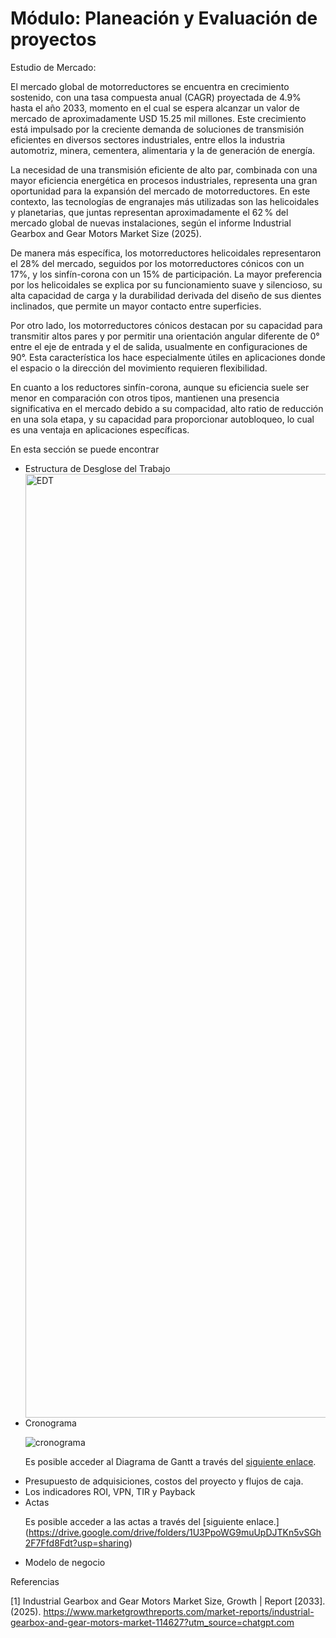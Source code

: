 # Módulo: Planeación y Evaluación de proyectos

Estudio de Mercado:

El mercado global de motorreductores se encuentra en crecimiento sostenido, con una tasa compuesta anual (CAGR) proyectada de 4.9\% hasta el año 2033, momento en el cual se espera alcanzar un valor de mercado de aproximadamente USD 15.25 mil millones. Este crecimiento está impulsado por la creciente demanda de soluciones de transmisión eficientes en diversos sectores industriales, entre ellos la industria automotriz, minera, cementera, alimentaria y la de generación de energía.

La necesidad de una transmisión eficiente de alto par, combinada con una mayor eficiencia energética en procesos industriales, representa una gran oportunidad para la expansión del mercado de motorreductores. En este contexto, las tecnologías de engranajes más utilizadas son las helicoidales y planetarias, que juntas representan aproximadamente el 62 % del mercado global de nuevas instalaciones, según el informe Industrial Gearbox and Gear Motors Market Size (2025).

De manera más específica, los motorreductores helicoidales representaron el 28\% del mercado, seguidos por los motorreductores cónicos con un 17\%, y los sinfín-corona con un 15\% de participación. La mayor preferencia por los helicoidales se explica por su funcionamiento suave y silencioso, su alta capacidad de carga y la durabilidad derivada del diseño de sus dientes inclinados, que permite un mayor contacto entre superficies.

Por otro lado, los motorreductores cónicos destacan por su capacidad para transmitir altos pares y por permitir una orientación angular diferente de 0° entre el eje de entrada y el de salida, usualmente en configuraciones de 90°. Esta característica los hace especialmente útiles en aplicaciones donde el espacio o la dirección del movimiento requieren flexibilidad.

En cuanto a los reductores sinfín-corona, aunque su eficiencia suele ser menor en comparación con otros tipos, mantienen una presencia significativa en el mercado debido a su compacidad, alto ratio de reducción en una sola etapa, y su capacidad para proporcionar autobloqueo, lo cual es una ventaja en aplicaciones específicas.

En esta sección se puede encontrar
<ul>
  <li> Estructura de Desglose del Trabajo</li>
  
  <img width="5521" height="1510" alt="EDT" src="https://github.com/user-attachments/assets/b7653acf-08df-468a-9e43-a88154f3f635" />

  <li> Cronograma </li>

  ![cronograma](https://github.com/user-attachments/assets/8cd6adb6-3c65-43d1-a20f-e7fd5533bf81)
  
  Es posible acceder al Diagrama de Gantt a través del [siguiente enlace](https://shimmer-lead-6d0.notion.site/Proyecto-Automatizaci-n-Procesos-de-Manufactura-Motoreductores-RAMFE-28915cdb5cdc81e3877df6fa38bb0c1d?source=copy_link).
  
  <li> Presupuesto de adquisiciones, costos del proyecto y flujos de caja. </li>
  <li> Los indicadores ROI, VPN, TIR y Payback </li>
  <li> Actas </li>

  Es posible acceder a las actas a través del [siguiente enlace.]
  (https://drive.google.com/drive/folders/1U3PpoWG9muUpDJTKn5vSGh2F7Ffd8Fdt?usp=sharing)
  
  <li> Modelo de negocio </li>
</ul>


Referencias

[1] Industrial Gearbox and Gear Motors Market Size, Growth | Report [2033]. (2025). https://www.marketgrowthreports.com/market-reports/industrial-gearbox-and-gear-motors-market-114627?utm_source=chatgpt.com
